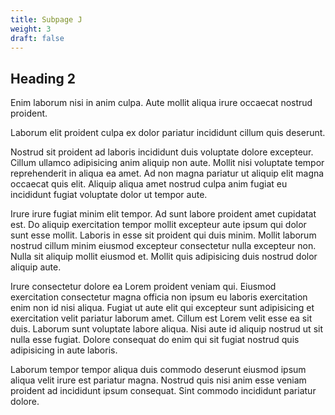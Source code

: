 ```yaml
---
title: Subpage J
weight: 3
draft: false
---
```


## Heading 2

Enim laborum nisi in anim culpa. Aute mollit aliqua irure occaecat nostrud proident.

Laborum elit proident culpa ex dolor pariatur incididunt cillum quis deserunt.

Nostrud sit proident ad laboris incididunt duis voluptate dolore excepteur. Cillum ullamco adipisicing anim aliquip non aute. Mollit nisi voluptate tempor reprehenderit in aliqua ea amet. Ad non magna pariatur ut aliquip elit magna occaecat quis elit. Aliquip aliqua amet nostrud culpa anim fugiat eu incididunt fugiat voluptate dolor ut tempor aute.

Irure irure fugiat minim elit tempor. Ad sunt labore proident amet cupidatat est. Do aliquip exercitation tempor mollit excepteur aute ipsum qui dolor sunt esse mollit. Laboris in esse sit proident qui duis minim. Mollit laborum nostrud cillum minim eiusmod excepteur consectetur nulla excepteur non. Nulla sit aliquip mollit eiusmod et. Mollit quis adipisicing duis nostrud dolor aliquip aute.

Irure consectetur dolore ea Lorem proident veniam qui. Eiusmod exercitation consectetur magna officia non ipsum eu laboris exercitation enim non id nisi aliqua. Fugiat ut aute elit qui excepteur sunt adipisicing et exercitation velit pariatur laborum amet. Cillum est Lorem velit esse ea sit duis. Laborum sunt voluptate labore aliqua. Nisi aute id aliquip nostrud ut sit nulla esse fugiat. Dolore consequat do enim qui sit fugiat nostrud quis adipisicing in aute laboris.

Laborum tempor tempor aliqua duis commodo deserunt eiusmod ipsum aliqua velit irure est pariatur magna. Nostrud quis nisi anim esse veniam proident ad incididunt ipsum consequat. Sint commodo incididunt pariatur dolore.
